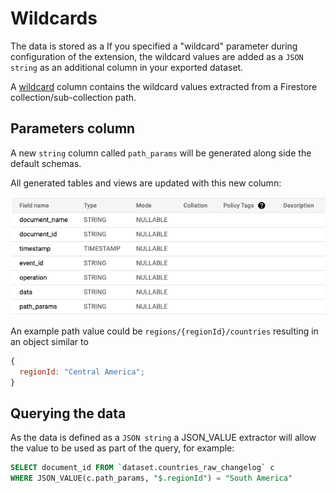 # Wildcards

The data is stored as a If you specified a "wildcard" parameter during configuration of the extension, the wildcard values are added as a `JSON string` as an additional column in your exported dataset.

A [wildcard](https://firebase.google.com/docs/functions/firestore-events#wildcards-parameters) column contains the wildcard values extracted from a Firestore collection/sub-collection path.

## Parameters column

A new `string` column called `path_params` will be generated along side the default schemas.

All generated tables and views are updated with this new column:

![example](/docs/firestore-bigquery-export/media/wildcards.png)

An example path value could be `regions/{regionId}/countries` resulting in an object similar to

```js
{
  regionId: "Central America";
}
```

## Querying the data

As the data is defined as a `JSON string` a JSON_VALUE extractor will allow the value to be used as part of the query, for example:

```sql
SELECT document_id FROM `dataset.countries_raw_changelog` c
WHERE JSON_VALUE(c.path_params, "$.regionId") = "South America"
```
